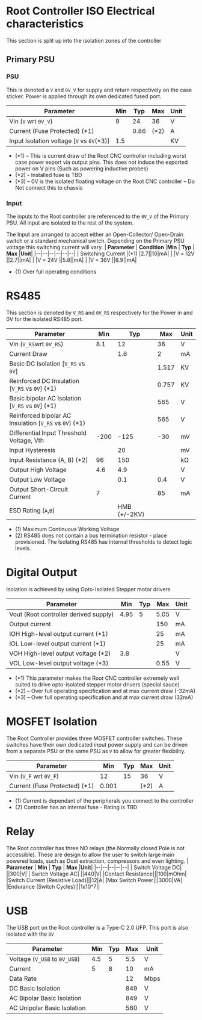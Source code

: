 # Root Controller ISO Electrical characteristics
This section is split up into the isolation zones of the controller

## Primary PSU
### PSU
This is denoted a `V` and `0V_V` for supply and return respectively on the case sticker.
Power is applied through its own dedicated fused port. 

| **Parameter** | **Min** | **Typ** | **Max** |**Unit**|
|--|--|--|--|--|
| Vin (`V` wrt `0V_V`) | 9 |24|36|V|
|Current (Fuse Protected) (*1)|  |0.86|(*2)|A|
|Input Isolation voltage  [`V` vs `0V`(*3)]| 1.5 |||KV
-   (*1) – This is current draw of the Root CNC controller including worst case power export via output pins. This does not induce the exported power on V pins (Such as powering inductive probes)
- (*2) - Installed fuse is TBD
-  (*3) – 0V is the isolated floating voltage on the Root CNC controller – Do Not connect this to chassis

### Input
The inputs to the Root controller are referenced to the `0V_V` of the Primary PSU. All input are isolated to the rest of the system.

The Input are arranged to accept either an Open-Collector/ Open-Drain switch or a standard mechanical switch. Depending on the Primary PSU voltage this switching current will vary. 
| **Parameter** | **Condition** |**Min** | **Typ** | **Max** |**Unit**|
|--|--|--|--|--|--|
| Switching Current |(*1) |2.7||10|mA|
| |V = 12V ||2.7||mA|
|  |V = 24V ||5.8||mA|
|  |V = 36V ||8.9||mA|

* (1) Over full operating conditions 
# RS485 
This section is denoted by `V_RS` and `0V_RS` respectively for the Power in and 0V for the isolated RS485 port. 

| **Parameter** | **Min** | **Typ** | **Max** |**Unit**|
|--|--|--|--|--|
| Vin (`V_RS`wrt `0V_RS`) | 8.1 |12|36|V|
|Current Draw |  |1.6|2|mA|
|Basic DC Isolation  [`V_RS` vs `0V`]| ||1.517|KV
|Reinforced DC Insulation  [`V_RS` vs `0V`] (*1)| ||0.757|KV
|Basic bipolar AC Isolation  [`V_RS` vs `0V`] (*1)| ||565|V
|Reinforced bipolar AC Insulation  [`V_RS` vs `0V`] (*1)| ||565|V
|Differential Input Threshold Voltage, Vth|-200 |-125|-30|mV
|Input Hysteresis|| 20|| mV
|Input Resistance (A, B) (*2) |96 |150|| kΩ
|Output High Voltage|4.6|4.9||V
|Output Low Voltage||0.1|0.4|V
|Output Short-Circuit Current| 7| |85| mA
|ESD Rating (`A`,`B`)||HMB (+/-2KV)

* (1) Maximum Continuous Working Voltage
* (2) RS485 does not contain a bus termination resistor - place provisioned. The Isolating RS485 has internal thresholds to detect logic levels. 

# Digital Output
Isolation is achieved by using Opto-Isolated Stepper motor drivers

|**Parameter**|**Min**|**Typ**|**Max**|**Unit**|
|--|--|--|--|--|
|Vout (Root controller derived supply)|4.95|5|5.05|V
|Output current|||150|mA
|IOH High-level output current (*1)|||25|mA
|IOL Low-level output current (*1)|||25|mA
|VOH High-level output voltage (*2)|3.8|||V
|VOL Low-level output voltage (*3)|||0.55|V

-   (*1) This parameter makes the Root CNC controller extremely well suited to drive opto-isolated stepper motor drivers (special sauce)
-   (*2) – Over full operating specification and at max current draw (-32mA)
-   (*3) – Over full operating specification and at max current draw (32mA)

# MOSFET Isolation
The Root Controller provides three MOSFET controller switches. These switches have their own dedicated input power supply and can be driven from a separate PSU or the same PSU as `V` to allow for greater flexibility.

| **Parameter** | **Min** | **Typ** | **Max** |**Unit**|
|--|--|--|--|--|
| Vin (`V_F` wrt `0V_F`) | 12|15|36|V|
|Current (Fuse Protected) (*1)|0.001  ||(*2)|A|
* (1) Current is dependant of the peripherals you connect to the controller
* (2) Controller has an internal fuse - Rating is TBD

# Relay 
The Root controller has three NO relays (the Normally closed Pole is not accessible). These are design to allow the user to switch large main powered loads, such as Dust extraction, compressors and even lighting.
| **Parameter** | **Min** | **Typ** | **Max** |**Unit**|
|--|--|--|--|--|
| Switch Voltage DC| ||300|V|
| Switch Voltage AC| ||440|V|
|Contact Resistance|||100|mOhm|
|Switch Current (Resistive Load)|||12|A|
|Max Switch Power|||3000|VA|
|Endurance (Switch Cycles)|||1x10^7||

# USB
The USB port on the Root controller is a Type-C 2.0 UFP. This port is also isolated with the `0V`

| **Parameter** | **Min** | **Typ** | **Max** |**Unit**|
|--|--|--|--|--|
| Voltage (`V_USB` to `0V_USB`) |4.5 |5|5.5|V|
| Current| 5|8|10|mA|
| Data Rate| ||12|Mbps|
|DC Basic Isolation  |||849|V|
|AC Bipolar Basic Isolation  |||849|V|
|AC Unipolar Basic Isolation  |||560|V|